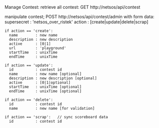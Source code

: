 Manage Contest:
retrieve all contest:
  GET http://netsos/api/contest

manipulate contest;
  POST http://netsos/api/contest/admin
  with form data:
    supersecret  : 'netsos_over_ristek'
    action  : [create|update|delete|scrap]

    if action == 'create':
      name        : new name
      description : new description
      active      : [0|1]
      url         : 'playground'
      startTime   : unixTime
      endTime     : unixTime

    if action == 'update':
      id          : contest id
      name        : new name [optional]
      description : new description [optional]
      active      : [0|1|optional]
      startTime   : unixTime [optional]
      endTime     : unixTime [optional]

    if action == 'delete':
      id          : contest id
      name        : new name [for validation]      

    if action == 'scrap':   // sync scoreboard data
      id          : contest id